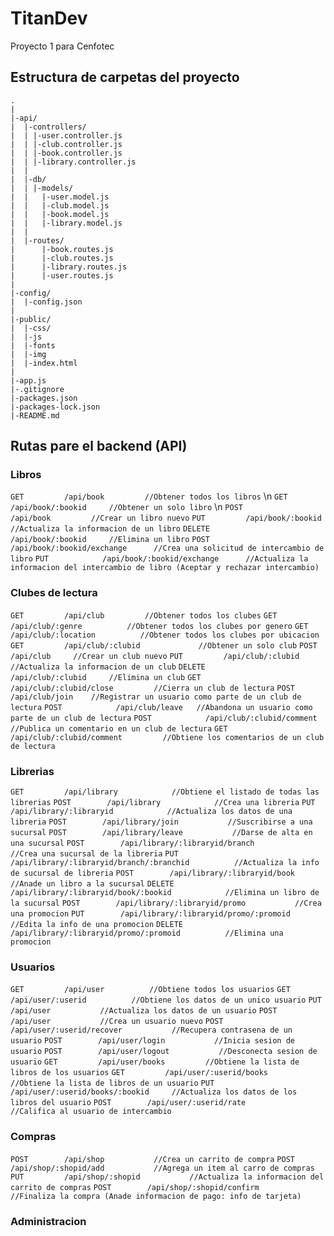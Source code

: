 # TitanDev
Proyecto 1 para Cenfotec

## Estructura de carpetas del proyecto
```
.
|
|-api/
|  |-controllers/
|  | |-user.controller.js
|  | |-club.controller.js
|  | |-book.controller.js
|  | |-library.controller.js
|  |
|  |-db/
|  | |-models/
|  |   |-user.model.js
|  |   |-club.model.js
|  |   |-book.model.js
|  |   |-library.model.js
|  |
|  |-routes/
|      |-book.routes.js
|      |-club.routes.js
|      |-library.routes.js
|      |-user.routes.js
|
|-config/
|  |-config.json
|
|-public/
|  |-css/
|  |-js
|  |-fonts
|  |-img
|  |-index.html
|
|-app.js
|-.gitignore
|-packages.json
|-packages-lock.json
|-README.md
```

## Rutas pare el backend (API)

### Libros
`GET         /api/book         //Obtener todos los libros` \n
`GET         /api/book/:bookid     //Obtener un solo libro` \n
`POST            /api/book         //Crear un libro nuevo`
`PUT         /api/book/:bookid     //Actualiza la informacion de un libro`
`DELETE          /api/book/:bookid     //Elimina un libro`
`POST            /api/book/:bookid/exchange      //Crea una solicitud de intercambio de libro`
`PUT            /api/book/:bookid/exchange      //Actualiza la informacion del intercambio de libro (Aceptar y rechazar intercambio)`

### Clubes de lectura
`GET         /api/club         //Obtener todos los clubes`
`GET         /api/club/:genre          //Obtener todos los clubes por genero`
`GET         /api/club/:location          //Obtener todos los clubes por ubicacion`
`GET         /api/club/:clubid             //Obtener un solo club`
`POST            /api/club     //Crear un club nuevo`
`PUT         /api/club/:clubid     //Actualiza la informacion de un club`
`DELETE          /api/club/:clubid     //Elimina un club`
`GET         /api/club/:clubid/close         //Cierra un club de lectura`
`POST            /api/club/join    //Registrar un usuario como parte de un club de lectura`
`POST            /api/club/leave   //Abandona un usuario como parte de un club de lectura`
`POST            /api/club/:clubid/comment         //Publica un comentario en un club de lectura`
`GET         /api/club/:clubid/comment         //Obtiene los comentarios de un club de lectura`

### Librerias
`GET         /api/library            //Obtiene el listado de todas las librerias`
`POST        /api/library            //Crea una libreria`
`PUT         /api/library/:libraryid            //Actualiza los datos de una libreria`
`POST        /api/library/join           //Suscribirse a una sucursal`
`POST        /api/library/leave           //Darse de alta en una sucursal`
`POST        /api/library/:libraryid/branch          //Crea una sucursal de la libreria`
`PUT        /api/library/:libraryid/branch/:branchid          //Actualiza la info de sucursal de libreria`
`POST        /api/library/:libraryid/book            //Anade un libro a la sucursal`
`DELETE        /api/library/:libraryid/book/:bookid            //Elimina un libro de la sucursal`
`POST        /api/library/:libraryid/promo           //Crea una promocion`
`PUT        /api/library/:libraryid/promo/:promoid           //Edita la info de una promocion`
`DELETE      /api/library/:libraryid/promo/:promoid          //Elimina una promocion`

### Usuarios
`GET         /api/user          //Obtiene todos los usuarios`
`GET         /api/user/:userid          //Obtiene los datos de un unico usuario`
`PUT         /api/user           //Actualiza los datos de un usuario`
`POST        /api/user           //Crea un usuario nuevo`
`POST        /api/user/:userid/recover           //Recupera contrasena de un usuario`
`POST        /api/user/login           //Inicia sesion de usuario`
`POST        /api/user/logout           //Desconecta sesion de usuario`
`GET         /api/user/books         //Obtiene la lista de libros de los usuarios`
`GET         /api/user/:userid/books          //Obtiene la lista de libros de un usuario`
`PUT         /api/user/:userid/books/:bookid     //Actualiza los datos de los libros del usuario`
`POST        /api/user/:userid/rate          //Califica al usuario de intercambio`

### Compras
`POST        /api/shop           //Crea un carrito de compra`
`POST        /api/shop/:shopid/add           //Agrega un item al carro de compras`
`PUT         /api/shop/:shopid           //Actualiza la informacion del carrito de compras`
`POST        /api/shop/:shopid/confirm           //Finaliza la compra (Anade informacion de pago: info de tarjeta)`

### Administracion

